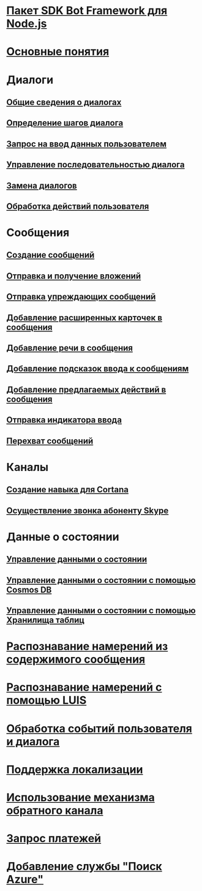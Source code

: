 # [Пакет SDK Bot Framework для Node.js](bot-builder-nodejs-overview.md)
# [Основные понятия](bot-builder-nodejs-concepts.md)
# Диалоги
## [Общие сведения о диалогах](bot-builder-nodejs-dialog-overview.md)
## [Определение шагов диалога](bot-builder-nodejs-dialog-waterfall.md)
## [Запрос на ввод данных пользователем](bot-builder-nodejs-dialog-prompt.md)
## [Управление последовательностью диалога](bot-builder-nodejs-dialog-manage-conversation-flow.md)
## [Замена диалогов](bot-builder-nodejs-dialog-replace.md)
## [Обработка действий пользователя](bot-builder-nodejs-dialog-actions.md)
# Сообщения
## [Создание сообщений](bot-builder-nodejs-message-create.md) 
## [Отправка и получение вложений](bot-builder-nodejs-send-receive-attachments.md) 
## [Отправка упреждающих сообщений](bot-builder-nodejs-proactive-messages.md)
## [Добавление расширенных карточек в сообщения](bot-builder-nodejs-send-rich-cards.md)
## [Добавление речи в сообщения](bot-builder-nodejs-text-to-speech.md)
## [Добавление подсказок ввода к сообщениям](bot-builder-nodejs-send-input-hints.md)
## [Добавление предлагаемых действий в сообщения](bot-builder-nodejs-send-suggested-actions.md)
## [Отправка индикатора ввода](bot-builder-nodejs-send-typing-indicator.md)
## [Перехват сообщений](bot-builder-nodejs-intercept-messages.md)
# Каналы
## [Создание навыка для Cortana](bot-builder-nodejs-cortana-skill.md)
## [Осуществление звонка абоненту Skype](bot-builder-nodejs-conduct-audio-calls.md)
# Данные о состоянии
## [Управление данными о состоянии](bot-builder-nodejs-state.md)
## [Управление данными о состоянии с помощью Cosmos DB](bot-builder-nodejs-state-azure-cosmosdb.md)
## [Управление данными о состоянии с помощью Хранилища таблиц](bot-builder-nodejs-state-azure-table-storage.md)
# [Распознавание намерений из содержимого сообщения](bot-builder-nodejs-recognize-intent-messages.md)
# [Распознавание намерений с помощью LUIS](bot-builder-nodejs-recognize-intent-luis.md)
# [Обработка событий пользователя и диалога](bot-builder-nodejs-handle-conversation-events.md)
# [Поддержка локализации](bot-builder-nodejs-localization.md)
# [Использование механизма обратного канала](bot-builder-nodejs-backchannel.md)
# [Запрос платежей](bot-builder-nodejs-request-payment.md)
# [Добавление службы "Поиск Azure"](bot-builder-nodejs-search-azure.md)
